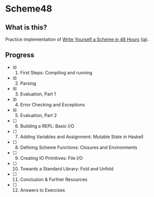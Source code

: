 # Scheme48

## What is this?

Practice implementation of [Write Yourself a Scheme in 48 Hours](https://en.wikibooks.org/wiki/Write_Yourself_a_Scheme_in_48_Hours) ([ja](https://ja.wikibooks.org/wiki/48%E6%99%82%E9%96%93%E3%81%A7Scheme%E3%82%92%E6%9B%B8%E3%81%93%E3%81%86)).

## Progress

- [x] 1. First Steps: Compiling and running
- [x] 2. Parsing
- [x] 3. Evaluation, Part 1
- [x] 4. Error Checking and Exceptions
- [x] 5. Evaluation, Part 2
- [ ] 6. Building a REPL: Basic I/O
- [ ] 7. Adding Variables and Assignment: Mutable State in Haskell
- [ ] 8. Defining Scheme Functions: Closures and Environments
- [ ] 9. Creating IO Primitives: File I/O
- [ ] 10. Towards a Standard Library: Fold and Unfold
- [ ] 11. Conclusion & Further Resources
- [ ] 12. Answers to Exercises
